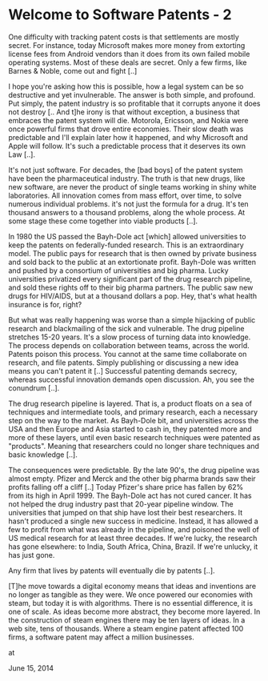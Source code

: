 # Welcome to Software Patents - 2
One difficulty with tracking patent costs is that settlements are mostly secret. For instance, today Microsoft makes more money from extorting license fees from Android vendors than it does from its own failed mobile operating systems. Most of these deals are secret. Only a few firms, like Barnes & Noble, come out and fight [..] 

I hope you're asking how this is possible, how a legal system can be so destructive and yet invulnerable. The answer is both simple, and profound. Put simply, the patent industry is so profitable that it corrupts anyone it does not destroy [.. And t]he irony is that without exception, a business that embraces the patent system will die. Motorola, Ericsson, and Nokia were once powerful firms that drove entire economies. Their slow death was predictable and I'll explain later how it happened, and why Microsoft and Apple will follow. It's such a predictable process that it deserves its own Law [..].

It's not just software. For decades, the [bad boys] of the patent system have been the pharmaceutical industry. The truth is that new drugs, like new software, are never the product of single teams working in shiny white laboratories. All innovation comes from mass effort, over time, to solve numerous individual problems. it's not just the formula for a drug. It's ten thousand answers to a thousand problems, along the whole process. At some stage these come together into viable products [..].

In 1980 the US passed the Bayh-Dole act [which] allowed universities to keep the patents on federally-funded research. This is an extraordinary model. The public pays for research that is then owned by private business and sold back to the public at an extortionate profit. Bayh-Dole was written and pushed by a consortium of universities and big pharma. Lucky universities privatized every significant part of the drug research pipeline, and sold these rights off to their big pharma partners. The public saw new drugs for HIV/AIDS, but at a thousand dollars a pop. Hey, that's what health insurance is for, right?

But what was really happening was worse than a simple hijacking of public research and blackmailing of the sick and vulnerable. The drug pipeline stretches 15-20 years. It's a slow process of turning data into knowledge. The process depends on collaboration between teams, across the world. Patents poison this process. You cannot at the same time collaborate on research, and file patents. Simply publishing or discussing a new idea means you can't patent it [..] Successful patenting demands secrecy, whereas successful innovation demands open discussion. Ah, you see the conundrum [..]. 

The drug research pipeline is layered. That is, a product floats on a sea of techniques and intermediate tools, and primary research, each a necessary step on the way to the market. As Bayh-Dole bit, and universities across the USA and then Europe and Asia started to cash in, they patented more and more of these layers, until even basic research techniques were patented as "products". Meaning that researchers could no longer share techniques and basic knowledge [..].

The consequences were predictable. By the late 90's, the drug pipeline was almost empty. Pfizer and Merck and the other big pharma brands saw their profits falling off a cliff [..] Today Pfizer's share price has fallen by 62% from its high in April 1999. The Bayh-Dole act has not cured cancer. It has not helped the drug industry past that 20-year pipeline window. The universities that jumped on that ship have lost their best researchers. It hasn't produced a single new success in medicine. Instead, it has allowed a few to profit from what was already in the pipeline, and poisoned the well of US medical research for at least three decades. If we're lucky, the research has gone elsewhere: to India, South Africa, China, Brazil. If we're unlucky, it has just gone.

Any firm that lives by patents will eventually die by patents [..].

[T]he move towards a digital economy means that ideas and inventions are no longer as tangible as they were. We once powered our economies with steam, but today it is with algorithms. There is no essential difference, it is one of scale. As ideas become more abstract, they become more layered. In the construction of steam engines there may be ten layers of ideas. In a web site, tens of thousands. Where a steam engine patent affected 100 firms, a software patent may affect a million businesses.








at

June 15, 2014















